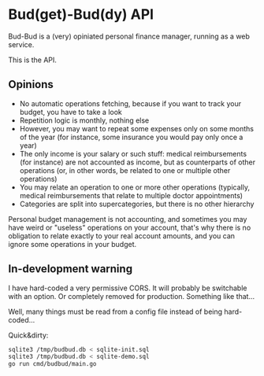# Bud(get)-Bud(dy) API

Bud-Bud is a (very) opiniated personal finance manager, running as a web service.

This is the API.

## Opinions

* No automatic operations fetching, because if you want to track your budget, you have to take a look
* Repetition logic is monthly, nothing else
* However, you may want to repeat some expenses only on some months of the year (for instance, some insurance you would pay only once a year)
* The only income is your salary or such stuff: medical reimbursements (for instance) are not accounted as income, but as counterparts of other operations (or, in other words, be related to one or multiple other operations)
* You may relate an operation to one or more other operations (typically, medical reimbursements that relate to multiple doctor appointments)
* Categories are split into supercategories, but there is no other hierarchy

Personal budget management is not accounting, and sometimes you may have weird or "useless" operations on your account, that's why there is no obligation to relate exactly to your real account amounts, and you can ignore some operations in your budget.

## In-development warning

I have hard-coded a very permissive CORS. It will probably be switchable with an option. Or completely removed for production. Something like that...

Well, many things must be read from a config file instead of being hard-coded...

Quick&dirty:

```sh
sqlite3 /tmp/budbud.db < sqlite-init.sql
sqlite3 /tmp/budbud.db < sqlite-demo.sql
go run cmd/budbud/main.go
```